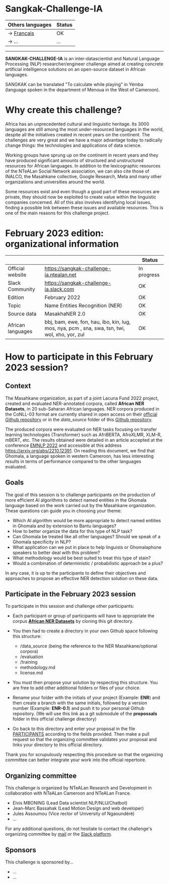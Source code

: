 # Sangkak-Challenge-IA

| Others languages    | Status      |
|-----------------|-------------|
| -> [Français](../README.md) | OK |
| -> ... | ... |
---------------------------------------------------------------------

**SANGKAK-CHALLENGE-IA** is an inter-datascientist and Natural Language Processing (NLP) researcher/engineer challenge aimed at creating concrete artificial intelligence solutions on an open-source dataset in African languages.

SANGKAK can be translated "To calculate while playing" in Yémba (language spoken in the department of Menoua in the West of Cameroon).

# Why create this challenge?


Africa has an unprecedented cultural and linguistic heritage. Its 3000 languages are still among the most under-resourced languages in the world, despite all the initiatives created in recent years on the continent. The challenges are very great and we have a major advantage today to radically change things: the technologies and applications of data science.

Working groups have sprung up on the continent in recent years and they have produced significant amounts of structured and unstructured resources for African languages. In addition to the lexicographic resources of the NTeALan Social Network association, we can also cite those of INALCO, the Masahkane collective, Google Research, Meta and many other organizations and universities around the world.

Some resources exist and even though a good part of these resources are private, they should now be exploited to create value within the linguistic companies concerned. All of this also involves identifying local issues, finding a possible link between these issues and available resources. This is one of the main reasons for this challenge project.

# February 2023 edition: organizational information

|                      |                                                                                                | Status           |
|----------------------|------------------------------------------------------------------------------------------------|------------------|
| Official website    | https://sangkak-challenge-ia.ntealan.net                                                       | In progress |
| Slack Community    | https://sangkak-challenge-ia.slack.com                                                      | OK |
| Edition              | February 2022                                                                                           | OK               |
| Topic          | Name Entities Recognition (NER)                                                                | OK               |
| Source data | MasakhaNER 2.0                                                                              | OK               |
| African languages    | bbj, bam, ewe, fon, hau, ibo, kin, lug, mos, nya, pcm , sna, swa, tsn, twi, wol, xho, yor, zul | OK               |


# How to participate in this February 2023 session?

## Context

The Masahkane organization, as part of a joint Lacuna Fund 2022 project, created and evaluated NER-annotated corpora, called **African NER Datasets**, in 20 sub-Saharan African languages. NER corpora produced in the CoNLL-03 format are currently shared in open access on their [official Github repository](https://github.com/masakhane-io/masakhane-ner/tree/main/MasakhaNER2.0/data)  or in the *data_source* folder of this [Github repository](https://github.com/NTeALan/Sangkak-Challenge-IA/data_source/masakhane-ner/MasakhaNER2.0/data).

The produced corpora were evaluated on NER tasks focusing on transfer learning technologies (Transformer) such as AfriBERTA, AfroXLMR, XLM-R, mBERT, etc. The results obtained were detailed in an article accepted at the conference [EMNLP 2022](https://2022.emnlp.org/) and accessible at this address  https://arxiv.org/abs/2210.12391.  On reading this document, we find that Ghomala, a language spoken in western Cameroon, has less interesting results in terms of performance compared to the other languages evaluated.

## Goals

The goal of this session is to challenge participants on the production of more efficient AI algorithms to detect named entities in the Ghomala language based on the work carried out by the Masahkane organization. These questions can guide you in choosing your theme:

- Which AI algorithm would be more appropriate to detect named entities in Ghomala and by extension to Bantu languages?
- How to better organize the data for this type of NLP task?
- Can Ghomala be treated like all other languages? Should we speak of a Ghomala specificity in NLP?
- What application can we put in place to help linguists or Ghomalaphone speakers to better deal with this problem?
- What methodology would be best suited to treat this type of stain?
- Would a combination of deterministic / probabilistic approach be a plus?

In any case, it is up to the participants to define their objectives and approaches to propose an effective NER detection solution on these data.

## Participate in the February 2023 session

To participate in this session and challenge other participants:

- Each participant or group of participants will have to appropriate the corpus [**African NER Datasets**](https://github.com/NTeALan/Sangkak-Challenge-IA/data_source/masakhane-ner/MasakhaNER2.0/data) by cloning this git directory.

- You then had to create a directory in your own Github space following this structure:

    - /data_source (being the reference to the NER Masahkane/optional corpora)
    - /evaluation
    - /training
    - methodology.md
    - license.md

- You must then propose your solution by respecting this structure. You are free to add other additional folders or files of your choice.

- Rename your folder with the initials of your project (Example: **ENR**) and then create a branch with the same initials, followed by a version number (Example: **ENR-0.1**)  and push it to your personal Github repository. (We will use this link as a git submodule of the **propossals** folder in this official challenge directory)

- Go back to this directory and enter your proposal in the file [PARTICIPANTS](./proposals/README.md) according to the fields provided. Then make a pull request so that the organizing committee validates your proposal and links your directory to this official directory.

Thank you for scrupulously respecting this procedure so that the organizing committee can better integrate your work into the official repertoire.

## Organizing committee

This challenge is organized by NTeALan Research and Development in collaboration with NTeALan Cameroon and NTeALan France.

- Elvis MBONING (Lead Data scientist NLP/NLU/Chatbot)
- Jean-Marc Bassahak (Lead Motion Design and web developer)
- Jules Assoumou (Vice rector of University of Ngaoundéré)
- ...


For any additional questions, do not hesitate to contact the challenge's organizing committee by [mail](sangkak-challenge-ia@ntealan.org) or the [Slack platform](https://join.slack.com/t/sangkak-challenge-ia/shared_invite/zt-1kxxxu4af-lQk~Kn6hmVI_OVNk6lqk~w).


## Sponsors

This challenge is sponsored by...

- ...
- ...
